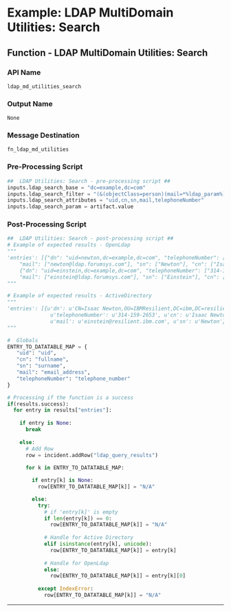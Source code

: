<!--
    DO NOT MANUALLY EDIT THIS FILE
    THIS FILE IS AUTOMATICALLY GENERATED WITH resilient-circuits codegen
-->

# Example: LDAP MultiDomain Utilities: Search

## Function - LDAP MultiDomain Utilities: Search

### API Name
`ldap_md_utilities_search`

### Output Name
`None`

### Message Destination
`fn_ldap_md_utilities`

### Pre-Processing Script
```python
##  LDAP Utilities: Search - pre-processing script ##
inputs.ldap_search_base = "dc=example,dc=com"
inputs.ldap_search_filter = "(&(objectClass=person)(mail=*%ldap_param%))"
inputs.ldap_search_attributes = "uid,cn,sn,mail,telephoneNumber"
inputs.ldap_search_param = artifact.value
```

### Post-Processing Script
```python
##  LDAP Utilities: Search - post-processing script ##
# Example of expected results - OpenLdap
"""
'entries': [{"dn": "uid=newton,dc=example,dc=com", "telephoneNumber": [], "uid": ["newton"],
    "mail": ["newton@ldap.forumsys.com"], "sn": ["Newton"], "cn": ["Isaac Newton"]},
    {"dn": "uid=einstein,dc=example,dc=com", "telephoneNumber": ["314-159-2653"], "uid": ["einstein"],
    "mail": ["einstein@ldap.forumsys.com"], "sn": ["Einstein"], "cn": ["Albert Einstein"]}]
"""

# Example of expected results - ActiveDirectory
"""
'entries': [{u'dn': u'CN=Isaac Newton,OU=IBMResilient,DC=ibm,DC=resilient,DC=com', 
              u'telephoneNumber': u'314-159-2653', u'cn': u'Isaac Newton', 
              u'mail': u'einstein@resilient.ibm.com', u'sn': u'Newton'}]
"""

#  Globals
ENTRY_TO_DATATABLE_MAP = {
   "uid": "uid",
   "cn": "fullname",
   "sn": "surname",
   "mail": "email_address",
   "telephoneNumber": "telephone_number"
}

# Processing if the function is a success
if(results.success):
  for entry in results["entries"]:
    
    if entry is None:
      break
    
    else:
      # Add Row
      row = incident.addRow("ldap_query_results")
      
      for k in ENTRY_TO_DATATABLE_MAP:

        if entry[k] is None:
          row[ENTRY_TO_DATATABLE_MAP[k]] = "N/A"

        else:
          try:
            # if 'entry[k]' is empty
            if len(entry[k]) == 0:
              row[ENTRY_TO_DATATABLE_MAP[k]] = "N/A"
            
            # Handle for Active Directory
            elif isinstance(entry[k], unicode):
              row[ENTRY_TO_DATATABLE_MAP[k]] = entry[k]
            
            # Handle for OpenLdap
            else:
              row[ENTRY_TO_DATATABLE_MAP[k]] = entry[k][0]
          
          except IndexError:
            row[ENTRY_TO_DATATABLE_MAP[k]] = "N/A"
```

---

